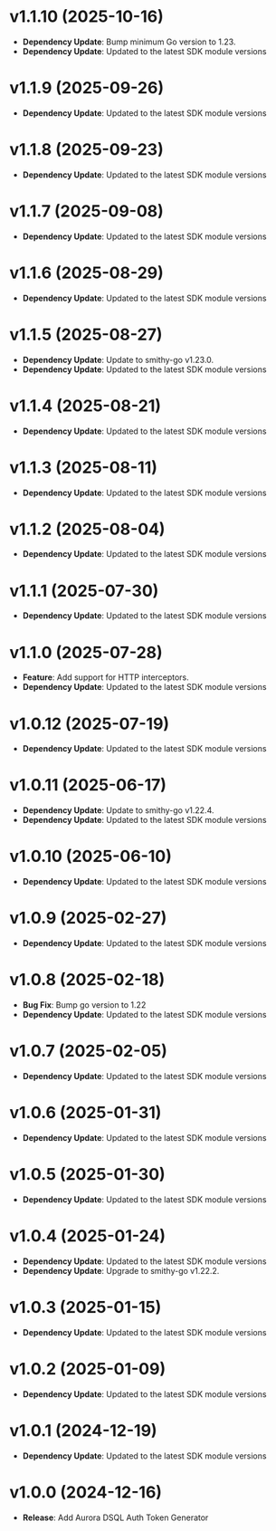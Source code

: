 # v1.1.10 (2025-10-16)

* **Dependency Update**: Bump minimum Go version to 1.23.
* **Dependency Update**: Updated to the latest SDK module versions

# v1.1.9 (2025-09-26)

* **Dependency Update**: Updated to the latest SDK module versions

# v1.1.8 (2025-09-23)

* **Dependency Update**: Updated to the latest SDK module versions

# v1.1.7 (2025-09-08)

* **Dependency Update**: Updated to the latest SDK module versions

# v1.1.6 (2025-08-29)

* **Dependency Update**: Updated to the latest SDK module versions

# v1.1.5 (2025-08-27)

* **Dependency Update**: Update to smithy-go v1.23.0.
* **Dependency Update**: Updated to the latest SDK module versions

# v1.1.4 (2025-08-21)

* **Dependency Update**: Updated to the latest SDK module versions

# v1.1.3 (2025-08-11)

* **Dependency Update**: Updated to the latest SDK module versions

# v1.1.2 (2025-08-04)

* **Dependency Update**: Updated to the latest SDK module versions

# v1.1.1 (2025-07-30)

* **Dependency Update**: Updated to the latest SDK module versions

# v1.1.0 (2025-07-28)

* **Feature**: Add support for HTTP interceptors.
* **Dependency Update**: Updated to the latest SDK module versions

# v1.0.12 (2025-07-19)

* **Dependency Update**: Updated to the latest SDK module versions

# v1.0.11 (2025-06-17)

* **Dependency Update**: Update to smithy-go v1.22.4.
* **Dependency Update**: Updated to the latest SDK module versions

# v1.0.10 (2025-06-10)

* **Dependency Update**: Updated to the latest SDK module versions

# v1.0.9 (2025-02-27)

* **Dependency Update**: Updated to the latest SDK module versions

# v1.0.8 (2025-02-18)

* **Bug Fix**: Bump go version to 1.22
* **Dependency Update**: Updated to the latest SDK module versions

# v1.0.7 (2025-02-05)

* **Dependency Update**: Updated to the latest SDK module versions

# v1.0.6 (2025-01-31)

* **Dependency Update**: Updated to the latest SDK module versions

# v1.0.5 (2025-01-30)

* **Dependency Update**: Updated to the latest SDK module versions

# v1.0.4 (2025-01-24)

* **Dependency Update**: Updated to the latest SDK module versions
* **Dependency Update**: Upgrade to smithy-go v1.22.2.

# v1.0.3 (2025-01-15)

* **Dependency Update**: Updated to the latest SDK module versions

# v1.0.2 (2025-01-09)

* **Dependency Update**: Updated to the latest SDK module versions

# v1.0.1 (2024-12-19)

* **Dependency Update**: Updated to the latest SDK module versions

# v1.0.0 (2024-12-16)

* **Release**: Add Aurora DSQL Auth Token Generator

